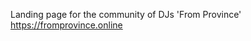 Landing page for the community of DJs 'From Province' <a href="https://fromprovince.online" target="_blank">https://fromprovince.online</a>